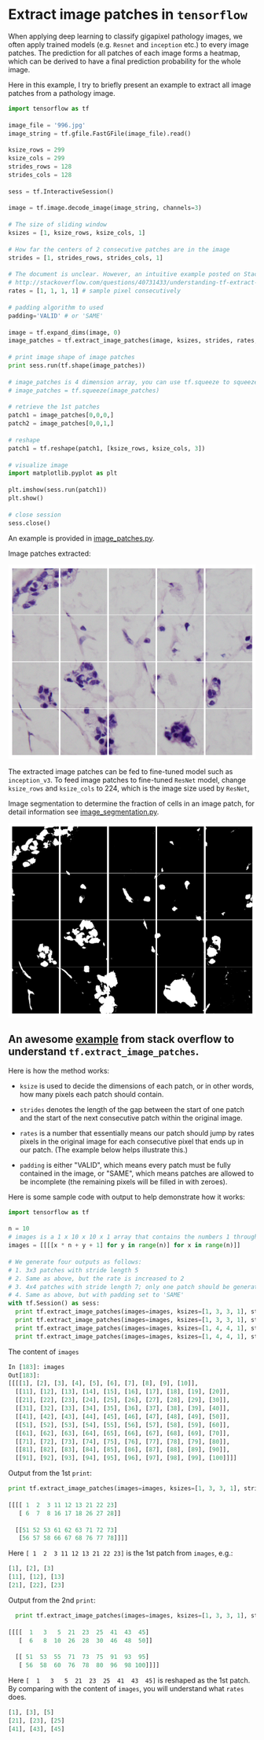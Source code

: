 # Extract image patches in `tensorflow`

When applying deep learning to classify gigapixel pathology images, we often apply trained models (e.g. `Resnet` and `inception` etc.) to every image patches. The prediction for all patches of each image forms a heatmap, which can be derived to have a final prediction probability for the whole image.

Here in this example, I try to briefly present an example to extract all image patches from a pathology image.

```python
import tensorflow as tf

image_file = '996.jpg'
image_string = tf.gfile.FastGFile(image_file).read()

ksize_rows = 299
ksize_cols = 299
strides_rows = 128
strides_cols = 128

sess = tf.InteractiveSession()

image = tf.image.decode_image(image_string, channels=3)

# The size of sliding window
ksizes = [1, ksize_rows, ksize_cols, 1] 

# How far the centers of 2 consecutive patches are in the image
strides = [1, strides_rows, strides_cols, 1]

# The document is unclear. However, an intuitive example posted on StackOverflow illustrate its behaviour clearly. 
# http://stackoverflow.com/questions/40731433/understanding-tf-extract-image-patches-for-extracting-patches-from-an-image
rates = [1, 1, 1, 1] # sample pixel consecutively

# padding algorithm to used
padding='VALID' # or 'SAME'

image = tf.expand_dims(image, 0)
image_patches = tf.extract_image_patches(image, ksizes, strides, rates, padding)

# print image shape of image patches
print sess.run(tf.shape(image_patches))

# image_patches is 4 dimension array, you can use tf.squeeze to squeeze it, e.g.
# image_patches = tf.squeeze(image_patches)

# retrieve the 1st patches
patch1 = image_patches[0,0,0,]
patch2 = image_patches[0,0,1,]

# reshape
patch1 = tf.reshape(patch1, [ksize_rows, ksize_cols, 3])

# visualize image
import matplotlib.pyplot as plt

plt.imshow(sess.run(patch1))
plt.show()

# close session
sess.close()
```

An example is provided in [image_patches.py](image_patches.py).

Image patches extracted:

![image_patches](image_patches.png?raw=true)

The extracted image patches can be fed to fine-tuned model such as `inception_v3`. To feed image patches to fine-tuned `ResNet` model, change `ksize_rows` and `ksize_cols` to 224, which is the image size used by `ResNet`, 

Image segmentation to determine the fraction of cells in an image patch, for detail information see [image_segmentation.py](image_segmentation.py).

![segmented image patches](image_patches_gray.png?raw=true)

## An awesome [example](http://stackoverflow.com/questions/40731433/understanding-tf-extract-image-patches-for-extracting-patches-from-an-image) from stack overflow to understand `tf.extract_image_patches`. 

Here is how the method works:

- `ksize` is used to decide the dimensions of each patch, or in other words, how many pixels each patch should contain.

- `strides` denotes the length of the gap between the start of one patch and the start of the next consecutive patch within the original image.

- `rates` is a number that essentially means our patch should jump by rates pixels in the original image for each consecutive pixel that ends up in our patch. (The example below helps illustrate this.)

- `padding` is either "VALID", which means every patch must be fully contained in the image, or "SAME", which means patches are allowed to be incomplete (the remaining pixels will be filled in with zeroes).

Here is some sample code with output to help demonstrate how it works:

```python
import tensorflow as tf

n = 10
# images is a 1 x 10 x 10 x 1 array that contains the numbers 1 through 100 in order
images = [[[[x * n + y + 1] for y in range(n)] for x in range(n)]]

# We generate four outputs as follows:
# 1. 3x3 patches with stride length 5
# 2. Same as above, but the rate is increased to 2
# 3. 4x4 patches with stride length 7; only one patch should be generated
# 4. Same as above, but with padding set to 'SAME'
with tf.Session() as sess:
  print tf.extract_image_patches(images=images, ksizes=[1, 3, 3, 1], strides=[1, 5, 5, 1], rates=[1, 1, 1, 1], padding='VALID').eval(), '\n\n'
  print tf.extract_image_patches(images=images, ksizes=[1, 3, 3, 1], strides=[1, 5, 5, 1], rates=[1, 2, 2, 1], padding='VALID').eval(), '\n\n'
  print tf.extract_image_patches(images=images, ksizes=[1, 4, 4, 1], strides=[1, 7, 7, 1], rates=[1, 1, 1, 1], padding='VALID').eval(), '\n\n'
  print tf.extract_image_patches(images=images, ksizes=[1, 4, 4, 1], strides=[1, 7, 7, 1], rates=[1, 1, 1, 1], padding='SAME').eval()
```

The content of `images`
```python
In [183]: images
Out[183]: 
[[[[1], [2], [3], [4], [5], [6], [7], [8], [9], [10]],
  [[11], [12], [13], [14], [15], [16], [17], [18], [19], [20]],
  [[21], [22], [23], [24], [25], [26], [27], [28], [29], [30]],
  [[31], [32], [33], [34], [35], [36], [37], [38], [39], [40]],
  [[41], [42], [43], [44], [45], [46], [47], [48], [49], [50]],
  [[51], [52], [53], [54], [55], [56], [57], [58], [59], [60]],
  [[61], [62], [63], [64], [65], [66], [67], [68], [69], [70]],
  [[71], [72], [73], [74], [75], [76], [77], [78], [79], [80]],
  [[81], [82], [83], [84], [85], [86], [87], [88], [89], [90]],
  [[91], [92], [93], [94], [95], [96], [97], [98], [99], [100]]]]
```

Output from the 1st `print`:
```python
print tf.extract_image_patches(images=images, ksizes=[1, 3, 3, 1], strides=[1, 5, 5, 1], rates=[1, 1, 1, 1], padding='VALID').eval()

[[[[ 1  2  3 11 12 13 21 22 23]
   [ 6  7  8 16 17 18 26 27 28]]

  [[51 52 53 61 62 63 71 72 73]
   [56 57 58 66 67 68 76 77 78]]]]
```

Here `[ 1  2  3 11 12 13 21 22 23]` is the 1st patch from `images`, e.g.:
```python
[1], [2], [3]
[11], [12], [13]
[21], [22], [23]
```

Output from the 2nd `print`:
```python
  print tf.extract_image_patches(images=images, ksizes=[1, 3, 3, 1], strides=[1, 5, 5, 1], rates=[1, 2, 2, 1], padding='VALID').eval()

[[[[  1   3   5  21  23  25  41  43  45]
   [  6   8  10  26  28  30  46  48  50]]

  [[ 51  53  55  71  73  75  91  93  95]
   [ 56  58  60  76  78  80  96  98 100]]]] 
```

Here `[  1   3   5  21  23  25  41  43  45]` is reshaped as the 1st patch. By comparing with the content of `images`, you  will understand what `rates` does.
```python
[1], [3], [5]
[21], [23], [25]
[41], [43], [45]
```



